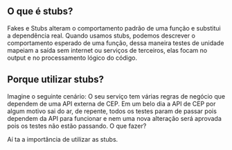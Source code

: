 ## O que é stubs?

Fakes e Stubs alteram o comportamento padrão de uma função e substitui a dependência real.
Quando usamos stubs, podemos descrever o comportamento esperado de uma função, dessa maneira testes de unidade mapeiam a saída sem internet ou serviços de terceiros, elas focam no output e no processamento lógico do código.

## Porque utilizar stubs?

Imagine o seguinte cenário: 
  O seu serviço tem várias regras de negócio que dependem de uma API externa de CEP.
  Em um belo dia a API de CEP por algum motivo sai do ar, de repente, todos os testes param de passar pois dependem da API para funcionar e nem uma nova alteração será aprovada pois os testes não estão passando. O que fazer?

  Aí ta a importância de utilizar as stubs.
